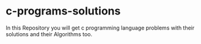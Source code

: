 # c-programs-solutions
In this Repository you will get c programming language problems with their solutions and their Algorithms too.
